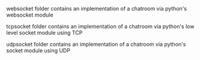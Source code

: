 websocket folder contains an implementation of a chatroom via python's websocket module

tcpsocket folder contains an implementation of a chatroom via python's low level socket module using TCP

udpsocket folder contains an implementation of a chatroom via python's socket module using UDP
